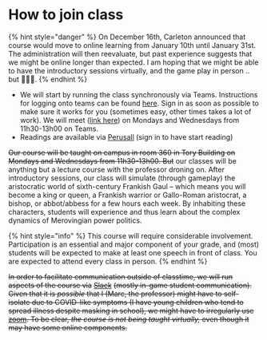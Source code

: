 # How to join class

{% hint style="danger" %}
On December 16th, Carleton announced that course would move to online learning from January 10th until January 31st. The administration will then reevaluate, but past experience suggests that we might be online longer than expected. I am hoping that we might be able to have the introductory sessions virtually, and the game play in person .. but 🤷🏽‍♂️.&#x20;
{% endhint %}

* We will start by running the class synchronously via Teams. Instructions for logging onto teams can be found [here](digital-tools/ms-teams/). Sign in as soon as possible to make sure it works for you (sometimes easy, other times takes a lot of work). We will meet ([link here](https://teams.microsoft.com/l/meetup-join/19%3aUQ\_iVV70Lb9eOo50VD7T\_HzdiLaLYk8OjiujNHMVlBk1%40thread.tacv2/1639772388136?context=%7b%22Tid%22%3a%226ad91895-de06-485e-bc51-fce126cc8530%22%2c%22Oid%22%3a%22b8e11e76-90c8-4bf2-a5e3-cca184e3c823%22%7d)) on Mondays and Wednesdays from 11h30-13h00 on Teams.&#x20;
* Readings are available via [Perusall](digital-tools/perusall/) (sign in to have start reading)

~~Our course will be taught on campus in room 360 in Tory Building on Mondays and Wednesdays from 11h30-13h00.  But~~ our classes will be anything but a lecture course with the professor droning on. After introductory sessions, our class will simulate (through gameplay) the aristocratic world of sixth-century Frankish Gaul – which means you will become a king or queen, a Frankish warrior or Gallo-Roman aristocrat, a bishop, or abbot/abbess for a few hours each week. By inhabiting these characters, students will experience and thus learn about the complex dynamics of Merovingian power politics.

{% hint style="info" %}
This course will require considerable involvement. Participation is an essential and major component of your grade, and (most) students will be expected to make at least one speech in front of class. You are expected to attend every class in person.
{% endhint %}

~~In order to facilitate communication outside of classtime, we will run aspects of the course via~~ [~~Slack~~](digital-tools/slack.md) ~~(mostly in-game student communication). Given that it is _possible_ that I (Marc, the professor) might have to self-isolate due to COVID-like symptoms (I have young children who tend to spread illness despite masking in school), we might have to irregularly use~~ [~~zoom~~](digital-tools/zoom.md)~~. To be clear, _the course is not being taught virtually,_ even though it may have some online components.~~&#x20;
